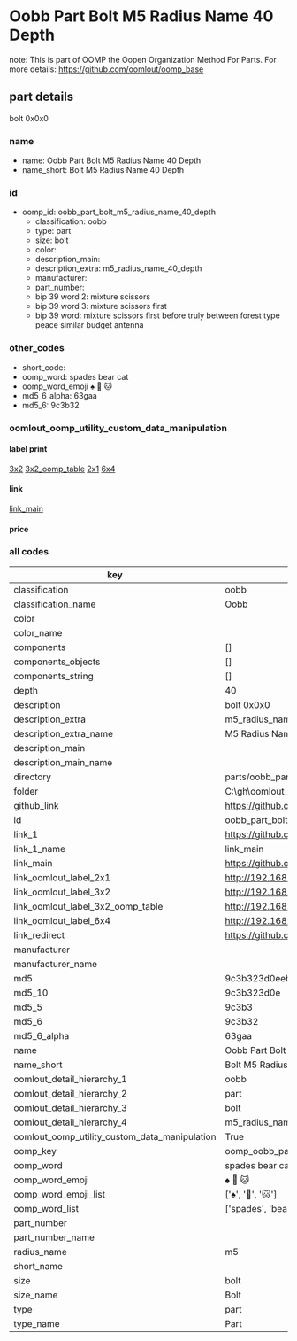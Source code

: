 # Oobb Part Bolt M5 Radius Name 40 Depth  

note: This is part of OOMP the Oopen Organization Method For Parts. For more details: https://github.com/oomlout/oomp_base

##  part details
  



bolt 0x0x0



### name
* name: Oobb Part Bolt M5 Radius Name 40 Depth
* name_short: Bolt M5 Radius Name 40 Depth
### id
* oomp_id: oobb_part_bolt_m5_radius_name_40_depth
  * classification: oobb
  * type: part
  * size: bolt
  * color: 
  * description_main: 
  * description_extra: m5_radius_name_40_depth
  * manufacturer: 
  * part_number: 
  * bip 39 word 2: mixture scissors
  * bip 39 word 3: mixture scissors first
  * bip 39 word: mixture scissors first before truly between forest type peace similar budget antenna

### other_codes
* short_code: 
* oomp_word: spades bear cat
* oomp_word_emoji :spades: :bear: :cat:
* md5_6_alpha: 63gaa
* md5_6: 9c3b32






### oomlout_oomp_utility_custom_data_manipulation
#### label print
[3x2](http://192.168.1.245:1112/?label=oomp%2063gaa)
[3x2_oomp_table](http://192.168.1.108:1112/?label=oomp%2063gaa)
[2x1](http://192.168.1.242:1112/?label=oomp%2063gaa)
[6x4](http://192.168.1.55:1112/?label=oomp%2063gaa)    

#### link

[link_main](https://github.com/oomlout/oomlout_oobb_version_4_generated_parts/tree/main/navigation_oomp/oobb/part/bolt//m5_radius_name_40_depth/part)                              

#### price







### all codes 
| key | value |  
| --- | --- |  
| classification | oobb |  
| classification_name | Oobb |  
| color |  |  
| color_name |  |  
| components | [] |  
| components_objects | [] |  
| components_string | [] |  
| depth | 40 |  
| description | bolt 0x0x0 |  
| description_extra | m5_radius_name_40_depth |  
| description_extra_name | M5 Radius Name 40 Depth |  
| description_main |  |  
| description_main_name |  |  
| directory | parts/oobb_part_bolt_m5_radius_name_40_depth |  
| folder | C:\gh\oomlout_oobb_version_4_generated_parts\parts\oobb_part_bolt_m5_radius_name_40_depth |  
| github_link | https://github.com/oomlout/oomlout_oomp_part_src/tree/main/parts/oobb_part_bolt_m5_radius_name_40_depth |  
| id | oobb_part_bolt_m5_radius_name_40_depth |  
| link_1 | https://github.com/oomlout/oomlout_oobb_version_4_generated_parts/tree/main/navigation_oomp/oobb/part/bolt//m5_radius_name_40_depth/part |  
| link_1_name | link_main |  
| link_main | https://github.com/oomlout/oomlout_oobb_version_4_generated_parts/tree/main/navigation_oomp/oobb/part/bolt//m5_radius_name_40_depth/part |  
| link_oomlout_label_2x1 | http://192.168.1.242:1112/?label=oomp%2063gaa |  
| link_oomlout_label_3x2 | http://192.168.1.245:1112/?label=oomp%2063gaa |  
| link_oomlout_label_3x2_oomp_table | http://192.168.1.108:1112/?label=oomp%2063gaa |  
| link_oomlout_label_6x4 | http://192.168.1.55:1112/?label=oomp%2063gaa |  
| link_redirect | https://github.com/oomlout/oomlout_oobb_version_4_generated_parts/tree/main/parts/hardware_bolt_m5_40 |  
| manufacturer |  |  
| manufacturer_name |  |  
| md5 | 9c3b323d0eebcb6456f4b142aef04472 |  
| md5_10 | 9c3b323d0e |  
| md5_5 | 9c3b3 |  
| md5_6 | 9c3b32 |  
| md5_6_alpha | 63gaa |  
| name | Oobb Part Bolt M5 Radius Name 40 Depth |  
| name_short | Bolt M5 Radius Name 40 Depth |  
| oomlout_detail_hierarchy_1 | oobb |  
| oomlout_detail_hierarchy_2 | part |  
| oomlout_detail_hierarchy_3 | bolt |  
| oomlout_detail_hierarchy_4 | m5_radius_name_40_depth |  
| oomlout_oomp_utility_custom_data_manipulation | True |  
| oomp_key | oomp_oobb_part_bolt_m5_radius_name_40_depth |  
| oomp_word | spades bear cat |  
| oomp_word_emoji | :spades: :bear: :cat: |  
| oomp_word_emoji_list | [':spades:', ':bear:', ':cat:'] |  
| oomp_word_list | ['spades', 'bear', 'cat'] |  
| part_number |  |  
| part_number_name |  |  
| radius_name | m5 |  
| short_name |  |  
| size | bolt |  
| size_name | Bolt |  
| type | part |  
| type_name | Part |  
